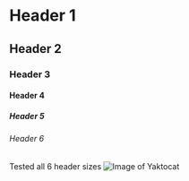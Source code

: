 # Header 1 
## Header 2
### Header 3
#### Header 4
##### Header 5
###### Header 6
Tested all 6 header sizes
![Image of Yaktocat](https://octodex.github.com/images/yaktocat.png)
